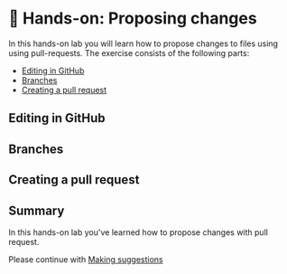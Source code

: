 # 🔨 Hands-on: Proposing changes

In this hands-on lab you will learn how to propose changes to files using using pull-requests. 
The exercise consists of the following parts:
- [Editing in GitHub](#editing-in-github)
- [Branches](#branches)
- [Creating a pull request](#creating-a-pull-request)


## Editing in GitHub

## Branches

## Creating a pull request

## Summary

In this hands-on lab you've learned how to propose changes with pull request. 

Please continue with [Making suggestions](05_Making-Suggestions.md)
